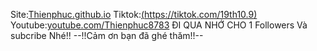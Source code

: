 Site:[Thienphuc.github.io](Thienphuc.github.io)
Tiktok:[(https://tiktok.com/19th10.9)](https://tiktok.com/19th10.9)
Youtube:[youtube.com/Thienphuc8783](youtube.com/Thienphuc8783)
ĐI QUA NHỚ CHO 1 Followers Và subcribe Nhé!!
--!!Cảm ơn bạn đã ghé thăm!!--
